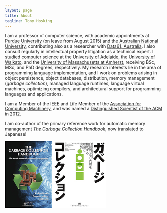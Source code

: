 ```yaml
---
layout: page
title: About
tagline: Tony Hosking
---
```


I am a professor of computer science, with academic appointments at [Purdue
University](http://www.cs.purdue.edu/people/hosking) (on leave from August
2015) and the [Australian National
University](http://cs.anu.edu.au/user/3893), contributing also as a researcher
with [Data61, Australia](http://www.data61.com.au).  I also consult regularly in
intellectual property litigation as a technical expert.  I studied computer
science at the [University of Adelaide](http://cs.adelaide.edu.au), the
[University of Waikato](http://cs.waikato.ac.nz), and the [University of
Massachusetts at Amherst](http://www.cs.umass.edu), receiving BSc, MSc, and
PhD degrees, respectively.  My research interests lie in the area of
programming language implementation, and I work on problems arising in object
persistence, object databases, distribution, memory management (*garbage
collection*), managed language runtimes, language virtual machines, optimizing
compilers, and architectural support for programming languages and
applications.

I am a Member of the IEEE and Life Member of the [Association for Computing
Machinery](http://www.acm.org), and was named a [Distinguished Scientist of
the ACM](http://awards.acm.org/award_winners/hosking_3211455.cfm) in 2012.

I am co-author of the primary reference work for automatic memory management
[*The Garbage Collection Handbook*](http://gchandbook.org), now translated to
Japanese!

[![GC Handbook](img/GCHandbook.png)](http://gchandbook.org)
[![GC Handbook](img/GCHandbook-jp.png)](http://gchandbook.org)
